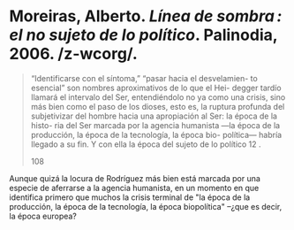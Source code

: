 # Moreiras, Alberto. _Línea de sombra : el no sujeto de lo político_. Palinodia, 2006. /z-wcorg/.

> “Identificarse con el síntoma,” “pasar hacia el desvelamien- to esencial” son nombres aproximativos de lo que el Hei- degger tardío llamará el intervalo del Ser, entendiéndolo no ya como una crisis, sino más bien como el paso de los dioses, esto es, la ruptura profunda del subjetivizar del hombre hacia una apropiación al Ser: la época de la histo- ria del Ser marcada por la agencia humanista —la época de la producción, la época de la tecnología, la época bio- política— habría llegado a su fin. Y con ella la época del sujeto de lo político 12 .
> 
> 108

Aunque quizá la locura de Rodríguez más bien está marcada por una especie de aferrarse a la agencia humanista, en un momento en que identifica primero que muchos la crisis terminal de "la época de la producción, la época de la tecnología, la época biopolítica" –¿que es decir, la época europea? 
